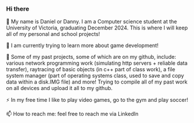 ### Hi there 

👋 My name is Daniel or Danny. I am a Computer science student at the University of Victoria, graduating December 2024. This is where I will keep all of my personal and school projects!

🔭 I am currently trying to learn more about game development!

🏢 Some of my past projects, some of which are on my github, include: various network programming work (simulating http servers + reliable data transfer), raytracing of basic objects (in c++ part of class work), a file system manager (part of operating systems class, used to save and copy data within a disk.IMG file) and more! Trying to compile all of my past work on all devices and upload it all to my github. 

⚡ In my free time I like to play video games, go to the gym and play soccer!

📫 How to reach me: feel free to reach me via LinkedIn
